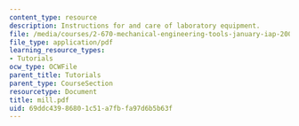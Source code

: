 ```yaml
---
content_type: resource
description: Instructions for and care of laboratory equipment.
file: /media/courses/2-670-mechanical-engineering-tools-january-iap-2004/69ddc43986801c51a7fbfa97d6b5b63f_mill.pdf
file_type: application/pdf
learning_resource_types:
- Tutorials
ocw_type: OCWFile
parent_title: Tutorials
parent_type: CourseSection
resourcetype: Document
title: mill.pdf
uid: 69ddc439-8680-1c51-a7fb-fa97d6b5b63f
---
```

